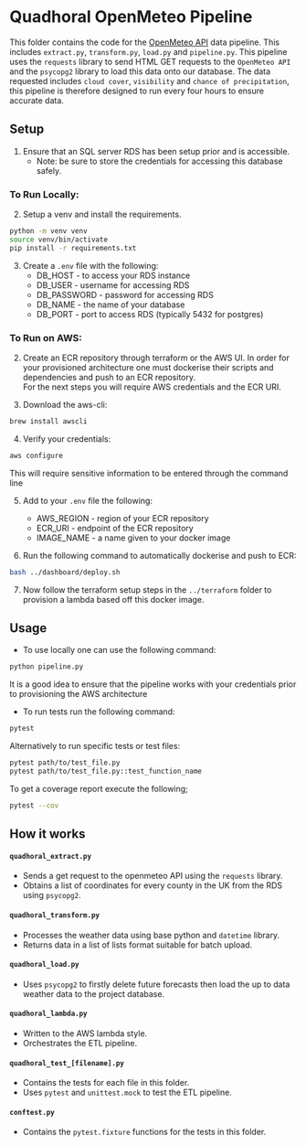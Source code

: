 # Quadhoral OpenMeteo Pipeline
This folder contains the code for the [OpenMeteo API](https://open-meteo.com/en/docs) data pipeline. This includes `extract.py`, `transform.py`, `load.py` and `pipeline.py`. This pipeline uses the `requests` library to send HTML GET requests to the `OpenMeteo API` and the `psycopg2` library to load this data onto our database. The data requested includes `cloud cover`, `visibility` and `chance of precipitation`, this pipeline is therefore designed to run every four hours to ensure accurate data.

## Setup
1. Ensure that an SQL server RDS has been setup prior and is accessible.
    - Note: be sure to store the credentials for accessing this database safely.

### To Run Locally:
2. Setup a venv and install the requirements.
```bash
python -m venv venv
source venv/bin/activate
pip install -r requirements.txt
```
3. Create a `.env` file with the following:
    - DB_HOST - to access your RDS instance
    - DB_USER - username for accessing RDS
    - DB_PASSWORD - password for accessing RDS
    - DB_NAME - the name of your database
    - DB_PORT - port to access RDS (typically 5432 for postgres)

### To Run on AWS:

2. Create an ECR repository through terraform or the AWS UI.
In order for your provisioned architecture one must dockerise their scripts and dependencies and push to an ECR repository.  
For the next steps you will require AWS credentials and the ECR URI.

3. Download the aws-cli:
```bash
brew install awscli
```
4. Verify your credentials:
```bash
aws configure
```
This will require sensitive information to be entered through the command line

5. Add to your `.env` file the following:
    - AWS_REGION - region of your ECR repository
    - ECR_URI - endpoint of the ECR repository
    - IMAGE_NAME - a name given to your docker image

6. Run the following command to automatically dockerise and push to ECR:
```bash
bash ../dashboard/deploy.sh
```
7. Now follow the terraform setup steps in the `../terraform` folder to provision a lambda based off this docker image.

## Usage
- To use locally one can use the following command:
```bash
python pipeline.py
```
It is a good idea to ensure that the pipeline works with your credentials prior to provisioning the AWS architecture

- To run tests run the following command:
```bash
pytest
```
Alternatively to run specific tests or test files:
```bash
pytest path/to/test_file.py
pytest path/to/test_file.py::test_function_name
```
To get a coverage report execute the following;
```bash
pytest --cov
```

## How it works
#### `quadhoral_extract.py`
- Sends a get request to the openmeteo API using the `requests` library.
- Obtains a list of coordinates for every county in the UK from the RDS using `psycopg2`.
#### `quadhoral_transform.py`
- Processes the weather data using base python and `datetime` library. 
- Returns data in a list of lists format suitable for batch upload.
#### `quadhoral_load.py`
- Uses `psycopg2` to firstly delete future forecasts then load the up to data weather data to the project database.
#### `quadhoral_lambda.py`
- Written to the AWS lambda style.
- Orchestrates the ETL pipeline. 
#### `quadhoral_test_[filename].py`
- Contains the tests for each file in this folder.
- Uses `pytest` and `unittest.mock` to test the ETL pipeline.
#### `conftest.py`
- Contains the `pytest.fixture` functions for the tests in this folder.